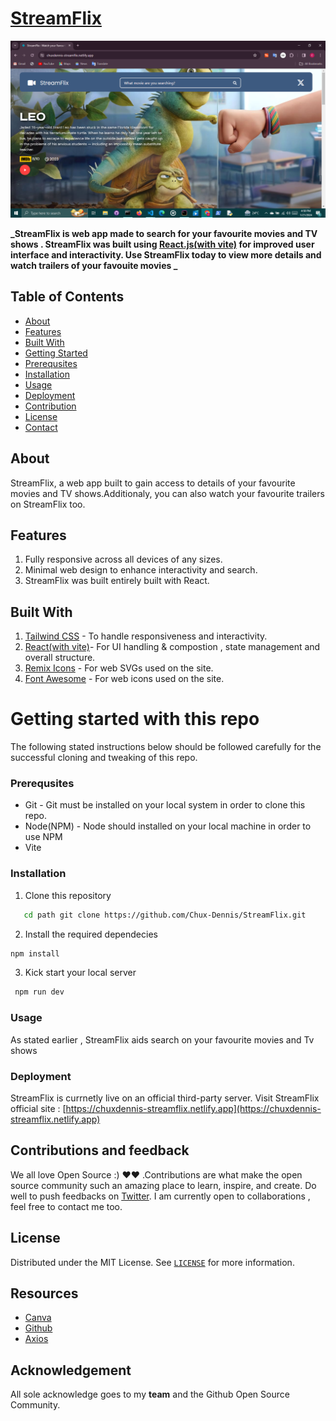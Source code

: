 # [StreamFlix](chuxdennis-streamflix.netlify.app)

![StreamFlix Demo](./demo.png)

**_StreamFlix is web app made to search for your favourite movies and TV shows . StreamFlix was built using [React.js(with vite)](vitejs.dev) for improved user interface and interactivity. Use StreamFlix today to view more details and watch trailers of your favouite movies _**

## Table of Contents

- [About](#about)
- [Features](#features)
- [Built With](#built-with)
- [Getting Started](#getting-started-with-this-repo)
- [Prerequsites](#prerequsites)
- [Installation](#installationn)
- [Usage](#usage)
- [Deployment](#deployment)
- [Contribution](#contributions-and-feedback)
- [License](#license)
- [Contact](#contact)

## About

StreamFlix, a web app built to gain access to details of your favourite movies and TV shows.Additionaly, you can also watch your favourite trailers on StreamFlix too.

## Features

1. Fully responsive across all devices of any sizes.
2. Minimal web design to enhance interactivity and search.
3. StreamFlix was built entirely built with React.

## Built With

1. [Tailwind CSS](tailwindcss.com) - To handle responsiveness and interactivity.
2. [React(with vite)](vitejs.dev)- For UI handling & compostion , state management and overall structure.
3. [Remix Icons](remixicon.com) - For web SVGs used on the site.
4. [Font Awesome]() - For web icons used on the site.

# Getting started with this repo

The following stated instructions below should be followed carefully for the successful cloning and tweaking of this repo.

### Prerequsites

- Git - Git must be installed on your local system in order to clone this repo.
- Node(NPM) - Node should installed on your local machine in order to use NPM
- Vite

### Installation

1. Clone this repository

```bash
   cd path git clone https://github.com/Chux-Dennis/StreamFlix.git
```

2. Install the required dependecies

```bash
npm install
```

3. Kick start your local server

```bash
 npm run dev
```

### Usage

As stated earlier , StreamFlix aids search on your favourite movies and Tv shows

### Deployment

StreamFlix is currnetly live on an official third-party server.
Visit StreamFlix official site : [https://chuxdennis-streamflix.netlify.app](https://chuxdennis-streamflix.netlify.app)

## Contributions and feedback

We all love Open Source :) ❤❤ .Contributions are what make the open source community such an amazing place to learn, inspire, and create.
Do well to push feedbacks on [Twitter](https://twitter.com/chuxdennis). I am currently open to collaborations , feel free to contact me too.

## License

Distributed under the MIT License. See [`LICENSE`](LICENSE) for more information.

## Resources

- [Canva](canva.com)
- [Github](github.com)
- [Axios](axios)

## Acknowledgement

All sole acknowledge goes to my **team** and the Github Open Source Community.
